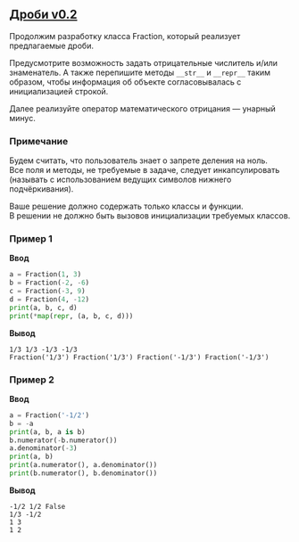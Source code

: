 ## [Дроби v0.2](../../../solutions/5.2/52_e.py)

Продолжим разработку класса Fraction, который реализует предлагаемые дроби.

Предусмотрите возможность задать отрицательные числитель и/или знаменатель. А также перепишите методы `__str__` и `__repr__` таким образом, чтобы информация об объекте согласовывалась с инициализацией строкой.

Далее реализуйте оператор математического отрицания — унарный минус.

### Примечание

Будем считать, что пользователь знает о запрете деления на ноль.\
Все поля и методы, не требуемые в задаче, следует инкапсулировать (называть с использованием ведущих символов нижнего подчёркивания).

Ваше решение должно содержать только классы и функции.\
В решении не должно быть вызовов инициализации требуемых классов.

### Пример 1

**Ввод**
```python
a = Fraction(1, 3)
b = Fraction(-2, -6)
c = Fraction(-3, 9)
d = Fraction(4, -12)
print(a, b, c, d)
print(*map(repr, (a, b, c, d)))
```

**Вывод**
```plaintext
1/3 1/3 -1/3 -1/3
Fraction('1/3') Fraction('1/3') Fraction('-1/3') Fraction('-1/3')
```

### Пример 2

**Ввод**
```python
a = Fraction('-1/2')
b = -a
print(a, b, a is b)
b.numerator(-b.numerator())
a.denominator(-3)
print(a, b)
print(a.numerator(), a.denominator())
print(b.numerator(), b.denominator())
```

**Вывод**
```plaintext
-1/2 1/2 False
1/3 -1/2
1 3
1 2
```